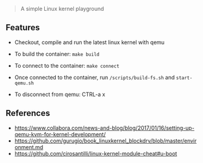> A simple Linux kernel playground

## Features

- Checkout, compile and run the latest linux kernel with qemu

- To build the container: `make build`

- To connect to the container: `make connect`

- Once connected to the container, run `/scripts/build-fs.sh` and
  `start-qemu.sh`

- To disconnect from qemu: CTRL-a x

## References

- https://www.collabora.com/news-and-blog/blog/2017/01/16/setting-up-qemu-kvm-for-kernel-development/
- https://github.com/gurugio/book_linuxkernel_blockdrv/blob/master/environment.md
- https://github.com/cirosantilli/linux-kernel-module-cheat#u-boot
